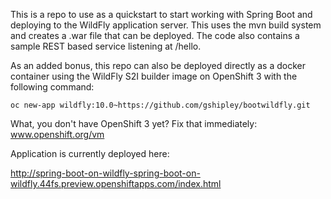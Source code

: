 This is a repo to use as a quickstart to start working with Spring Boot and deploying to the WildFly application server.  This uses the mvn build system and creates a .war file that can be deployed.  The code also contains a sample REST based service listening at /hello.

As an added bonus, this repo can also be deployed directly as a docker container using the WildFly S2I builder image on OpenShift 3 with the following command:

	oc new-app wildfly:10.0~https://github.com/gshipley/bootwildfly.git


What, you don't have OpenShift 3 yet? Fix that immediately: www.openshift.org/vm

Application is currently deployed here:

http://spring-boot-on-wildfly-spring-boot-on-wildfly.44fs.preview.openshiftapps.com/index.html






